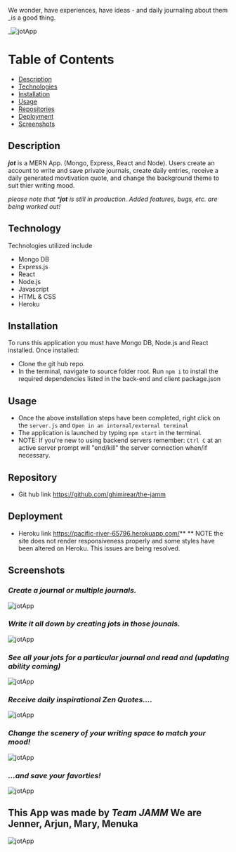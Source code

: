  We wonder, have experiences, have ideas - and daily journaling about them _is a good thing.

_![jotApp](./readmeimages/jot.png)

# Table of Contents
- [Description](#Description)
- [Technologies](#Technologies)
- [Installation](#Installation)
- [Usage](#Usage)
- [Repositories](#Repositories)
- [Deployment](#Deployment)
- [Screenshots](#Screenshots)

## Description

***jot*** is a MERN App. (Mongo, Express, React and Node).
Users create an account to write and save private journals, create daily entries, receive a daily generated movtivation quote, and change the background theme to suit thier writing mood.

_please note that ***jot** is still in production. Added features, bugs, etc. are being worked out!_

## Technology
Technologies utilized include
- Mongo DB
- Express.js
- React
- Node.js
- Javascript
- HTML & CSS
- Heroku

## Installation

To runs this application you must have Mongo DB, Node.js and React installed. Once installed:
- Clone the git hub repo.
- In the terminal, navigate to source folder root. Run `npm i` to install the required dependencies listed in the back-end and client package.json 


## Usage

- Once the above installation steps have been completed, right click on the `server.js` and `Open in an internal/external terminal`
- The application is launched by typing `npm start` in the terminal.
- NOTE: If you're new to using backend servers remember: `Ctrl C` at an active server prompt will "end/kill" the server connection when/if necessary.

## Repository
- Git hub link  https://github.com/ghimirear/the-jamm

## Deployment
- Heroku link https://pacific-river-65796.herokuapp.com/**
** NOTE the site does not render responsiveness properly and some styles have been altered on Heroku. This issues are being resolved. 

## Screenshots

### _Create a journal or multiple journals._
![jotApp](./readmeimages/crjurnal.png)


### _Write it all down by creating jots in those jounals._
![jotApp](./readmeimages/createjot.png)


### _See all your jots for a particular journal and read and (updating ability coming)_
![jotApp](./readmeimages/jourentries.png)


### _Receive daily inspirational Zen Quotes...._
![jotApp](./readmeimages/zequotes.png)


### _Change the scenery of your writing space to match your mood!_
![jotApp](./readmeimages/themechanger.png)


### _...and save your favorties!_
![jotApp](./readmeimages/savequotes.png)

## This App was made by _Team JAMM_ We are Jenner, Arjun, Mary, Menuka
![jotApp](./readmeimages/team.png)
